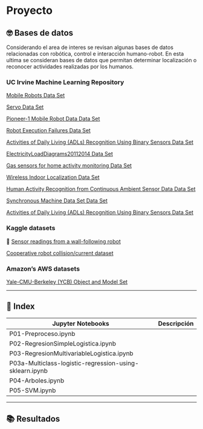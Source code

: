 # Proyecto

## 🤓 Bases de datos

Considerando el area de interes se revisan algunas bases de datos relacionadas con robótica, control e interacción humano-robot. En esta ultima se consideran bases de datos que permitan determinar localización o reconocer actividades realizadas por los humanos.

### UC Irvine Machine Learning Repository
[Mobile Robots Data Set](https://archive.ics.uci.edu/ml/datasets/Mobile+Robots)

[Servo Data Set](https://archive.ics.uci.edu/ml/datasets/Servo)

[Pioneer-1 Mobile Robot Data Data Set](https://archive.ics.uci.edu/ml/datasets/Pioneer-1+Mobile+Robot+Data)

[Robot Execution Failures Data Set](https://archive.ics.uci.edu/ml/datasets/Robot+Execution+Failures)

[Activities of Daily Living (ADLs) Recognition Using Binary Sensors Data Set](https://archive.ics.uci.edu/ml/datasets/Activities+of+Daily+Living+%28ADLs%29+Recognition+Using+Binary+Sensors)

[ElectricityLoadDiagrams20112014 Data Set](https://archive.ics.uci.edu/ml/datasets/ElectricityLoadDiagrams20112014)

[Gas sensors for home activity monitoring Data Set](https://archive.ics.uci.edu/ml/datasets/Gas+sensors+for+home+activity+monitoring)

[Wireless Indoor Localization Data Set](https://archive.ics.uci.edu/ml/datasets/Wireless+Indoor+Localization)

[Human Activity Recognition from Continuous Ambient Sensor Data Data Set](https://archive.ics.uci.edu/ml/datasets/Human+Activity+Recognition+from+Continuous+Ambient+Sensor+Data)

[Synchronous Machine Data Set Data Set](https://archive.ics.uci.edu/ml/datasets/Synchronous+Machine+Data+Set)

[Activities of Daily Living (ADLs) Recognition Using Binary Sensors Data Set](https://archive.ics.uci.edu/ml/datasets/Activities+of+Daily+Living+%28ADLs%29+Recognition+Using+Binary+Sensors)

### Kaggle datasets

:wave: [Sensor readings from a wall-following robot](https://www.kaggle.com/uciml/wall-following-robot)

[Cooperative robot collision/current dataset](https://www.kaggle.com/intema/cooperative-robot-collisioncurrent-dataset)

### Amazon’s AWS datasets

[Yale-CMU-Berkeley (YCB) Object and Model Set](https://registry.opendata.aws/ycb-benchmarks/)


---

## 📝 Index

|  Jupyter Notebooks  |        Descripción         |
|------------|----------------------------|
| P01-Preproceso.ipynb ||
| P02-RegresionSimpleLogistica.ipynb||
|P03-RegresionMultivariableLogistica.ipynb||
|P03a-Multiclass-logistic-regression-using-sklearn.ipynb||
|P04-Arboles.ipynb||
|P05-SVM.ipynb||

---

## 📚 Resultados